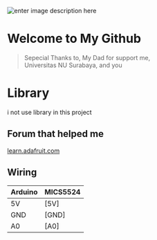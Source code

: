 ![enter image description here](https://lh3.googleusercontent.com/lGHCWkMG6rcVreBzBGjsUjdkVS57Qc7QIqcPxa8hXdlNHLMv8KhGr-NnCRIeFivR233xAKU58mI9)
# Welcome to My Github


> Sepecial Thanks to, 
> My Dad for support me,  
> Universitas NU Surabaya,
> and you


# Library

i not use library in this project

## Forum that helped me

[learn.adafruit.com](https://learn.adafruit.com/adafruit-mics5524-gas-sensor-breakout/usage)


## Wiring

| Arduino | MICS5524 |
| ------ | ------ |
| 5V | [5V] |
| GND |[GND] |
| A0 | [A0] |

